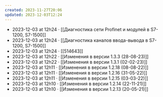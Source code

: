 ```yaml
---
created: 2023-11-27T20:06
updated: 2023-12-03T12:24
---
```

- 2023-12-03 at 12h24 · [[Диагностика сети Profinet и модулей в S7-1200, S7-1500]]
- 2023-12-03 at 12h24 · [[Диагностика каналов ввода-вывода в S7-1200, S7-1500]]
- 2023-12-03 at 12h24 · [[514643]]
- 2023-12-03 at 12h22 · [[Изменения в версии 1.3.3 (28-08-23)]]
- 2023-12-03 at 12h22 · [[Изменения в версии 1.3.1 (02-02-23)]]
- 2023-12-03 at 12h11 · [[Изменения в версии 1.2.18 (08-08-22)]]
- 2023-12-03 at 12h11 · [[Изменения в версии 1.2.16 (31-05-22)]]
- 2023-12-03 at 12h11 · [[Изменения в версии 1.2.15 (03-03-22)]]
- 2023-12-03 at 12h10 · [[Изменения в версии 1.2.14 (22-11-21)]]
- 2023-12-03 at 12h10 · [[Изменения в версии 1.2.13 (20-05-21)]]
